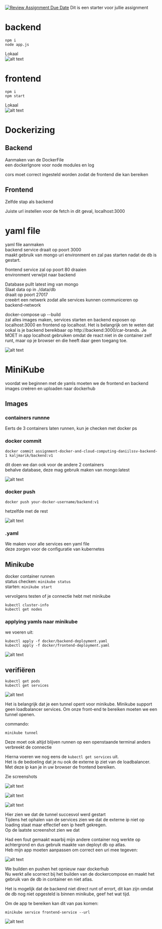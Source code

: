 [![Review Assignment Due Date](https://classroom.github.com/assets/deadline-readme-button-22041afd0340ce965d47ae6ef1cefeee28c7c493a6346c4f15d667ab976d596c.svg)](https://classroom.github.com/a/GyBlhhFf)
Dit is een starter voor jullie assignment

# backend

```
npm i
node app.js
```

Lokaal<br/>
![alt text](image.png)

# frontend

```
npm i
npm start
```

Lokaal<br/>
![alt text](image-1.png)

# Dockerizing

## Backend

Aanmaken van de DockerFile<br/>
een dockerIgnore voor node modules en log

cors moet correct ingesteld worden zodat de frontend die kan bereiken

## Frontend

Zelfde stap als backend

Juiste url instellen voor de fetch in dit geval, localhost:3000

# yaml file

yaml file aanmaken<br/>
backend service draait op poort 3000<br/>
maakt gebruik van mongo uri environment en zal pas starten nadat de db is gestart.

frontend service zal op poort 80 draaien<br/>
environment verwijst naar backend

Database pullt latest img van mongo<br/>
Slaat data op in ./data/db<br/>
draait op poort 27017<br/>
creeërt een netwerk zodat alle services kunnen communiceren op backend-network

docker-compose up --build<br/>
zal alles images maken, services starten en backend exposen op localhost:3000 en frontend op localhost. Het is belangrijk om te weten dat ookal is je backend bereikbaar op http://backend:3000/car-brands. Je MOET in app localhost gebruiken omdat de react niet in de container zelf runt, maar op je browser en die heeft daar geen toegang toe.

![alt text](image-2.png)

# MiniKube

voordat we beginnen met de yamls moeten we de frontend en backend images creëren en uploaden naar dockerhub

## Images

### containers runnne

Eerts de 3 containers laten runnen, kun je checken met docker ps

### docker commit

```
docker commit assignment-docker-and-cloud-computing-daniilssv-backend-1 kaljmarik/backend:v1
```

dit doen we dan ook voor de andere 2 containers<br/>
behalve database, deze mag gebruik maken van mongo:latest

![alt text](image-3.png)

### docker push

```
docker push your-docker-username/backend:v1
```

hetzelfde met de rest

![alt text](image-4.png)

### .yaml

We maken voor alle services een yaml file<br/>
deze zorgen voor de configuratie van kubernetes

## Minikube

docker container runnen<br/>
status checken: `minikube status` <br/>
starten: `minikube start` <br/>

vervolgens testen of je connectie hebt met minikube

```
kubectl cluster-info
kubectl get nodes
```

### applying yamls naar minikube

we voeren uit:

```
kubectl apply -f docker/backend-deployment.yaml
kubectl apply -f docker/frontend-deployment.yaml
```

![alt text](image-5.png)

## verifiëren

```
kubectl get pods
kubectl get services
```

![alt text](image-6.png)

Het is belangrijk dat je een tunnel opent voor minikube. Minikube support geen loadbalancer services. Om onze front-end te bereiken moeten we een tunnel openen.

commando:

```
minikube tunnel
```

Deze moet ook altijd blijven runnen op een openstaande terminal anders verbreekt de connectie

Hierna voeren we nog eens de `kubectl get services` uit.<br/>
Het is de bedoeling dat je nu ook de externe ip ziet van de loadbalancer.<br/>
Met deze ip kan je in uw browser de frontend bereiken.

Zie screenshots

![alt text](image-7.png)

![alt text](image-8.png)

![alt text](image-9.png)

Hier zien we dat de tunnel succesvol werd gestart<br/>
Tijdens het ophalen van de services zien we dat de externe ip niet op loading staat maar effectief een ip heeft gekregen.<br/>
Op de laatste screenshot zien we dat

Had een fout gemaakt waarbij mijn andere container nog werkte op achtergrond en dus gebruik maakte van deployt db op atlas.<br/>
Heb mijn app moeten aanpassen om correct een uri mee tegeven:

![alt text](image-10.png)

We builden en pushen het opnieuw naar dockerhub<br/>
Nu werkt alle scorrect bij het builden van de dockercompose en maakt het gebruik van de db in container en niet atlas.

Het is mogelijk dat de backend niet direct runt of errort, dit kan zijn omdat de db nog niet opgesteld is binnen minikube, geef het wat tijd.

Om de app te bereiken kan dit van pas komen:

```
minikube service frontend-service --url
```

![alt text](image-11.png)
